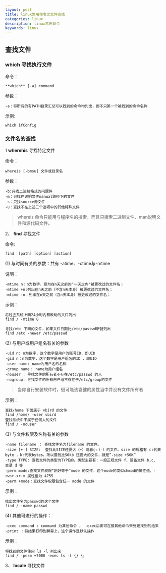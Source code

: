 ```yaml
---
layout: post
title: linux常用命令之文件查找
categories: linux
description: linux常用命令
keywords: linux
---
```


## 查找文件

### which 寻找执行文件

命令：

	**which** [-a] command

参数：

	-a：将所有的有PATH目录汇总可以找到的命令均列出，而不只第一个被找到的命令名称

示例: 

	which ifConfig

### 文件名的查找

1 **wherehis** 寻找特定文件

命令：

	whereis [-bmsu] 文件或目录名

参数：

	-b:只找二进制格式的问题件
	-m：只找在说明文件manual路径下的文件
	-s：只找source源文件
	-u：查找不在上述三个选项中的其他特殊文件


> whereis 命令只能用与程序名的搜索，而且只搜索二进制文件、man说明文件和源代码文件。


2、 **find** 寻找文件

命令:
	
	find  [path] [option] [action]

(1) 与时间有关的参数：共有 -atime、-ctime与-mtime 

说明： 
	
	-mtime n：n为数字，意为在n天之前的"一天之内"被更改过的文件名；
	-mtime +n:列出在n天之前（不含n天本身）被更改过的文件名；
	-mtime -n：列出在n天之前（含n天本身）被更改过的文件名；

示例：

	将过去系统上面24小时内有改动的文件列出
	find / -mtime 0 

	寻找/etc 下面的文件，如果文件日期比/etc/passwd新就列出
	find /etc -newer /etc/passwd

(2) 与用户或用户组名有关的参数

	-uid n: n为数字，这个数字是用户的账号ID，即UID
	-gid n：n为数字，这个数字是用户组名的ID ，即UID
	-user name: name为用户名的名称
	-group name： name为用户组名
	-nouser : 寻找文件的所有者不存在/etc/passwd 的人
	-nogroup: 寻找文件的所有用户组不存在于/etc/group的文件

> 当你自行安装软件时，很可能该袁健的属性当中并没有文件所有者


示例：
	
	查找/home 下面属于 vbird 的文件
	find /home/ -user vbird
	查找系统中不属于任何人的文件
	find / -nouser

(3) 与文件权限及名称有关的参数

	-name filename ： 查找文件名为filename 的文件。
	-size [+-] SIZE:  查找比SIZE还要大（+）或者小（-）的文件。size 的规格有 c:代表 byte ，k:代表bytes。所以要找比50kb 还要大的文件，就是“-size +50K”
	-type TYPE: 查找文件的类型为TYPE的，类型主要有：一般正规文件 f、设备文件 b,c、 目录 d 等
	-perm mode:查找文件权限“刚好等于”mode 的文件，这个mode的类似chmod的属性值，-rwsr-xr-x 属性值为 4755
	-perm +mode：查找文件权限包含任一 mode 的文件

示例：
	
	找出文件名为passwd的这个文件
	find / -name passwd
	
(4) 其他可进行的操作：

	-exec command : command 为其他命令 ， -exec后面可在接其他命令来处理找到的结果
	-print ：将结果打印到屏幕上，这个操作是默认操作

示例：
	
	将找到的文件使用 ls -l 列出来
	find / -perm +7000 -exec ls -l {} \; 


3、 **locale** 寻找文件

					
 
	
	



